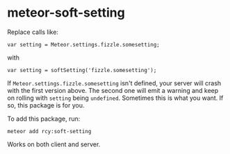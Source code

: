 meteor-soft-setting
===================

Replace calls like:

```
var setting = Meteor.settings.fizzle.somesetting;
```

with

```
var setting = softSetting('fizzle.somesetting');
```

If `Meteor.settings.fizzle.somesetting` isn't defined, your server
will crash with the first version above.  The second one will emit a
warning and keep on rolling with `setting` being `undefined`.
Sometimes this is what you want.  If so, this package is for you.

To add this package, run:

```
meteor add rcy:soft-setting
```

Works on both client and server.
